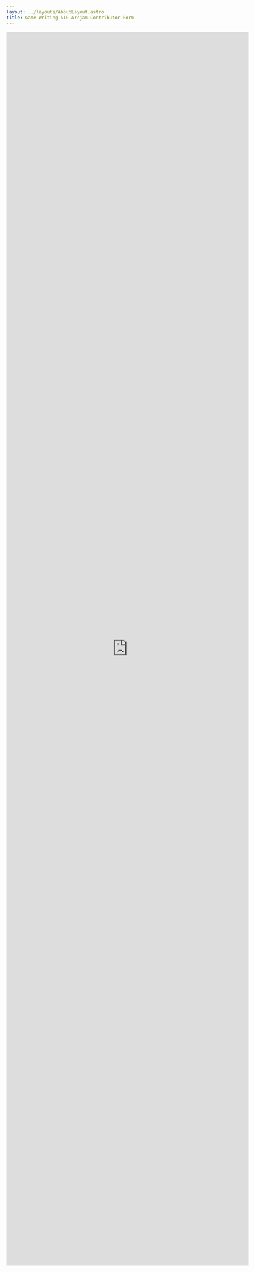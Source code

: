 ```yaml
---
layout: ../layouts/AboutLayout.astro
title: Game Writing SIG Arcjam Contributor Form
---
```


<iframe src="https://docs.google.com/forms/d/e/1FAIpQLSf0_GF68atjL8kKJEJHJv88hwuggWf_LEUMaFOFKfsZCO1mmg/viewform?embedded=true" width="640" height="3250" frameborder="0" marginheight="0" marginwidth="0">Loading…</iframe>
